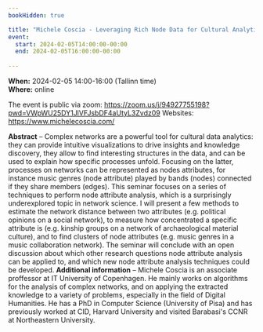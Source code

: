 ```yaml
---
bookHidden: true

title: "Michele Coscia - Leveraging Rich Node Data for Cultural Analytics"
event:
  start: 2024-02-05T14:00:00-00:00
  end: 2024-02-05T16:00:00-00:00
  
---
```


**When:** 2024-02-05 14:00-16:00 (Tallinn time)   
**Where:** online 

The event is public via zoom: https://zoom.us/j/94927755198?pwd=VWpWU25DY1JlVFJsbDF4aUtyL3Zvdz09
Websites: https://www.michelecoscia.com/


<!--more-->
**Abstract** – Complex networks are a powerful tool for cultural data analytics: they can provide intuitive visualizations to drive insights and knowledge discovery, they allow to find interesting structures in the data, and can be used to explain how specific processes unfold. Focusing on the latter, processes on networks can be represented as nodes attributes, for instance music genres (node attribute) played by bands (nodes) connected if they share members (edges). This seminar focuses on a series of techniques to perform node attribute analysis, which is a surprisingly underexplored topic in network science. I will present a few methods to estimate the network distance between two attributes (e.g. political opinions on a social network), to measure how concentrated a specific attribute is (e.g. kinship groups on a network of archaeological material culture), and to find clusters of node attributes (e.g. music genres in a music collaboration network). The seminar will conclude with an open discussion about which other research questions node attribute analysis can be applied to, and which new node attribute analysis techniques could be developed.
**Additional information** – Michele Coscia is an associate proffessor at IT University of Copenhagen. He mainly works on algorithms for the analysis of complex networks, and on applying the extracted knowledge to a variety of problems, especially in the field of Digital Humanities. He has a PhD in Computer Science (University of Pisa) and has previously worked at CID, Harvard University and visited Barabasi's CCNR at Northeastern University.